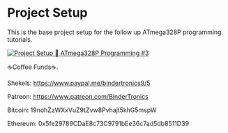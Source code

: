 # **Project Setup**

This is the base project setup for the follow up ATmega328P programming tutorials.

[![Project Setup 🔴 ATmega328P Programming #3](https://img.youtube.com/vi/ztfq7O9mt5U/0.jpg)](https://www.youtube.com/watch?v=ztfq7O9mt5U "Project Setup 🔴 ATmega328P Programming #3")

☕Coffee Funds☕.

Shekels: 
https://www.paypal.me/bindertronics9/5

Patreon:
https://www.patreon.com/BinderTronics

Bitcoin: 
19nohZzWXxVuZ9tZvw8Pvhajt5khG5mspW

Ethereum: 
0x5fe29789CDaE8c73C9791bEe36c7ad5db8511D39
